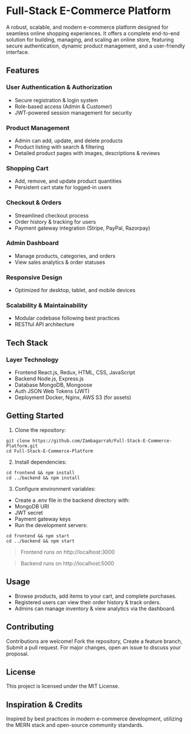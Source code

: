 # Full-Stack E-Commerce Platform 
A robust, scalable, and modern e-commerce platform designed for seamless online shopping experiences. It offers a complete end-to-end solution for building, managing, and scaling an online store, featuring secure authentication, dynamic product management, and a user-friendly interface.

## Features
### User Authentication & Authorization
- Secure registration & login system
- Role-based access (Admin & Customer)
- JWT-powered session management for security

### Product Management
- Admin can add, update, and delete products
- Product listing with search & filtering 
- Detailed product pages with images, descriptions & reviews

### Shopping Cart
- Add, remove, and update product quantities
- Persistent cart state for logged-in users

### Checkout & Orders
- Streamlined checkout process
- Order history & tracking for users 
- Payment gateway integration (Stripe, PayPal, Razorpay)

### Admin Dashboard
- Manage products, categories, and orders
- View sales analytics & order statuses 

### Responsive Design
- Optimized for desktop, tablet, and mobile devices

### Scalability & Maintainability
- Modular codebase following best practices
- RESTful API architecture

## Tech Stack
### Layer	Technology
- Frontend	React.js, Redux, HTML, CSS, JavaScript
- Backend	Node.js, Express.js
- Database	MongoDB, Mongoose
- Auth	JSON Web Tokens (JWT)
- Deployment	Docker, Nginx, AWS S3 (for assets)

##  Getting Started
1. Clone the repository:
```
git clone https://github.com/Zambagarrah/Full-Stack-E-Commerce-Platform.git
cd Full-Stack-E-Commerce-Platform
```
2.  Install dependencies:
```
cd frontend && npm install  
cd ../backend && npm install
```
3. Configure environment variables: 
- Create a .env file in the backend directory with:
- MongoDB URI
- JWT secret
- Payment gateway keys
- Run the development servers:
```
cd frontend && npm start  
cd ../backend && npm start
```
> Frontend runs on http://localhost:3000

> Backend runs on http://localhost:5000

## Usage
- Browse products, add items to your cart, and complete purchases.
- Registered users can view their order history & track orders.
- Admins can manage inventory & view analytics via the dashboard.

## Contributing
Contributions are welcome! Fork the repository, Create a feature branch, Submit a pull request. For major changes, open an issue to discuss your proposal.

## License
This project is licensed under the MIT License.

## Inspiration & Credits
Inspired by best practices in modern e-commerce development, utilizing the MERN stack and open-source community standards.
